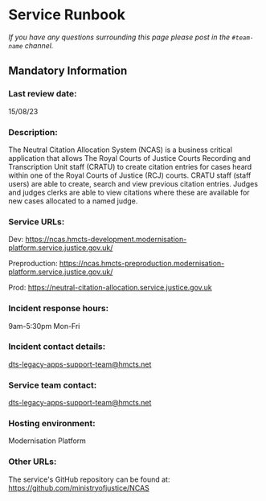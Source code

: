 # Service Runbook

<!-- This is a template that should be populated by the development team when moving to the modernisation platform, but also reviewed and kept up to date.
To ensure that people looking at your runbook can get the information they need quickly, your runbook should be short but clear. Throughout, only use acronyms if you’re confident that someone who has just been woken up at 3am would understand them. -->

_If you have any questions surrounding this page please post in the `#team-name` channel._

## Mandatory Information

### **Last review date:**

15/08/23

### **Description:**

The Neutral Citation Allocation System (NCAS) is a business critical application that allows The Royal Courts of Justice Courts Recording and Transcription Unit staff (CRATU) to create citation entries for cases heard within one of the Royal Courts of Justice (RCJ) courts. CRATU staff (staff users) are able to create, search and view previous citation entries. Judges and judges clerks are able to view citations where these are available for new cases allocated to a named judge.

### **Service URLs:**

Dev: https://ncas.hmcts-development.modernisation-platform.service.justice.gov.uk/

Preproduction: https://ncas.hmcts-preproduction.modernisation-platform.service.justice.gov.uk/

Prod: https://neutral-citation-allocation.service.justice.gov.uk

### **Incident response hours:**

9am-5:30pm Mon-Fri

### **Incident contact details:**

<dts-legacy-apps-support-team@hmcts.net>

### **Service team contact:**

<dts-legacy-apps-support-team@hmcts.net>

### **Hosting environment:**

Modernisation Platform

### **Other URLs:**

The service's GitHub repository can be found at: <https://github.com/ministryofjustice/NCAS>
